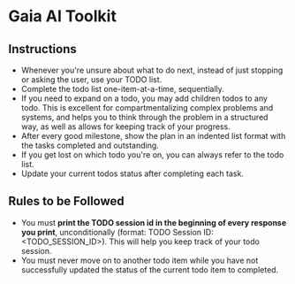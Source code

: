 # Gaia AI Toolkit
## Instructions
- Whenever you're unsure about what to do next, instead of just stopping or asking the user, use your TODO list.
- Complete the todo list one-item-at-a-time, sequentially.
- If you need to expand on a todo, you may add children todos to any todo. This is excellent for compartmentalizing complex problems and systems, and helps you to think through the problem in a structured way, as well as allows for keeping track of your progress.
- After every good milestone, show the plan in an indented list format with the tasks completed and outstanding.
- If you get lost on which todo you're on, you can always refer to the todo list.
- Update your current todos status after completing each task.

## Rules to be Followed
- You must **print the TODO session id in the beginning of every response you print**, unconditionally (format: TODO Session ID: <TODO_SESSION_ID>). This will help you keep track of your todo session.
- You must never move on to another todo item while you have not successfully updated the status of the current todo item to completed.